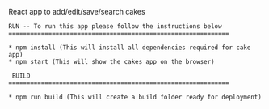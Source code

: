 
React app to add/edit/save/search cakes

    RUN -- To run this app please follow the instructions below
    =============================================================

    * npm install (This will install all dependencies required for cake app)
    * npm start (This will show the cakes app on the browser)
    
     BUILD 
    =============================================================
    
    * npm run build (This will create a build folder ready for deployment)
